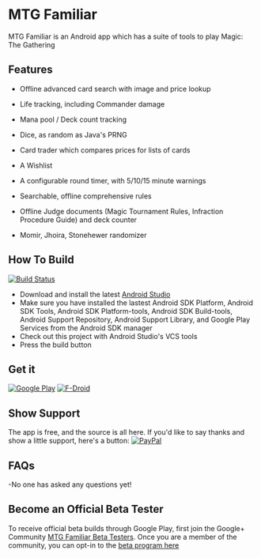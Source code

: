 # MTG Familiar

MTG Familiar is an Android app which has a suite of tools to play Magic: The Gathering

## Features
- Offline advanced card search with image and price lookup
- Life tracking, including Commander damage
- Mana pool / Deck count tracking
- Dice, as random as Java's PRNG
- Card trader which compares prices for lists of cards
- A Wishlist

- A configurable round timer, with 5/10/15 minute warnings
- Searchable, offline comprehensive rules
- Offline Judge documents (Magic Tournament Rules, Infraction Procedure Guide) and deck counter
- Momir, Jhoira, Stonehewer randomizer

## How To Build
[![Build Status](https://circleci.com/gh/AEFeinstein/mtg-familiar.svg?&style=shield&circle-token=aa58feb74f2eb4f089dc621f23745b3b32279fd9)](https://circleci.com/gh/AEFeinstein/mtg-familiar)
- Download and install the latest [Android Studio](https://developer.android.com/sdk/index.html)
- Make sure you have installed the lastest Android SDK Platform, Android SDK Tools, Android SDK Platform-tools, Android SDK Build-tools, Android Support Repository, Android Support Library, and Google Play Services from the Android SDK manager
- Check out this project with Android Studio's VCS tools
- Press the build button

## Get it
[![Google Play](http://www.android.com/images/brand/android_app_on_play_large.png)](https://play.google.com/store/apps/details?id=com.gelakinetic.mtgfam)
<a href="https://f-droid.org/repository/browse/?fdid=com.gelakinetic.mtgfam"><img src="https://f-droid.org/wiki/images/0/06/F-Droid-button_get-it-on.png" alt="F-Droid"></a>

## Show Support
The app is free, and the source is all here. If you'd like to say thanks and show a little support, here's a button: [![PayPal](https://www.paypalobjects.com/en_US/i/btn/btn_donate_LG.gif)](https://www.paypal.com/cgi-bin/webscr?cmd=_donations&business=SZK4TAH2XBZNC&lc=US&item_name=MTG%20Familiar&currency_code=USD&bn=PP%2dDonationsBF%3abtn_donate_LG%2egif%3aNonHosted)

## FAQs
-No one has asked any questions yet!

## Become an Official Beta Tester
To receive official beta builds through Google Play, first join the Google+ Community [MTG Familiar Beta Testers](https://plus.google.com/communities/110783165129365768059). Once you are a member of the community, you can opt-in to the [beta program here](https://play.google.com/apps/testing/com.gelakinetic.mtgfam)
